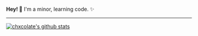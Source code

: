 **Hey! 👋** I'm a minor, learning code. ✨

-----

[![chxcolate's github stats](https://github-readme-stats.vercel.app/api?username=polyara)](https://github.com/anuraghazra/github-readme-stats)
